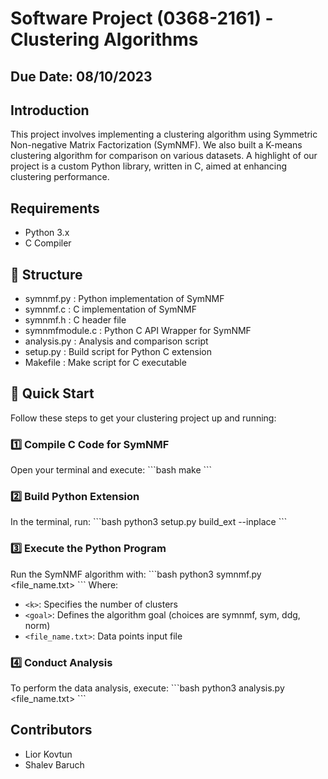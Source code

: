 # Software Project (0368-2161) - Clustering Algorithms
## Due Date: 08/10/2023

## Introduction
This project involves implementing a clustering algorithm using Symmetric Non-negative Matrix Factorization (SymNMF). We also built a K-means clustering algorithm for comparison on various datasets. A highlight of our project is a custom Python library, written in C, aimed at enhancing clustering performance.

## Requirements
- Python 3.x
- C Compiler

## 📂 Structure
- symnmf.py : Python implementation of SymNMF  
- symnmf.c : C implementation of SymNMF  
- symnmf.h : C header file  
- symnmfmodule.c : Python C API Wrapper for SymNMF  
- analysis.py : Analysis and comparison script  
- setup.py : Build script for Python C extension  
- Makefile : Make script for C executable  

## 🚀 Quick Start

Follow these steps to get your clustering project up and running:

### 1️⃣ Compile C Code for SymNMF
Open your terminal and execute:
\`\`\`bash
make
\`\`\`

### 2️⃣ Build Python Extension
In the terminal, run:
\`\`\`bash
python3 setup.py build_ext --inplace
\`\`\`

### 3️⃣ Execute the Python Program
Run the SymNMF algorithm with:
\`\`\`bash
python3 symnmf.py <k> <goal> <file_name.txt>
\`\`\`
Where:
- `<k>`: Specifies the number of clusters
- `<goal>`: Defines the algorithm goal (choices are symnmf, sym, ddg, norm)
- `<file_name.txt>`: Data points input file

### 4️⃣ Conduct Analysis
To perform the data analysis, execute:
\`\`\`bash
python3 analysis.py <k> <file_name.txt>
\`\`\`



## Contributors
- Lior Kovtun
- Shalev Baruch


